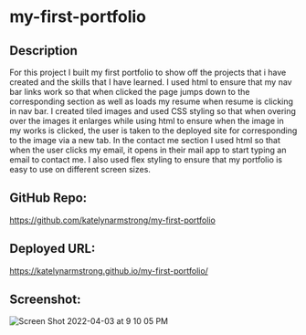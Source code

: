 # my-first-portfolio

## Description
For this project I built my first portfolio to show off the projects that i have created and the skills that I have learned. 
I used html to ensure that my nav bar links work so that when clicked the page jumps down to the corresponding section as well as loads my resume when resume is clicking in nav bar. I created tiled images and used CSS styling so that when overing over the images it enlarges while using html to ensure when the image in my works is clicked, the user is taken to the deployed site for corresponding to the image via a new tab. In the contact me section I used html so that when the user clicks my email, it opens in their mail app to start typing an email to contact me. I also used flex styling to ensure that my portfolio is easy to use on different screen sizes. 
## GitHub Repo:
https://github.com/katelynarmstrong/my-first-portfolio
## Deployed URL:
https://katelynarmstrong.github.io/my-first-portfolio/
## Screenshot:
![Screen Shot 2022-04-03 at 9 10 05 PM](https://user-images.githubusercontent.com/93275108/161462742-7cf25977-c137-4b22-8f4f-1d61d2eaa584.png)